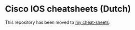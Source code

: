 # Cisco IOS cheatsheets (Dutch)

This repository has been moved to [my cheat-sheets](https://github.com/Vincevrp/cheat-sheets).
